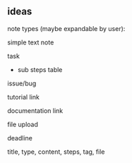 
ideas
-----

note types (maybe expandable by user):

simple text note

task
  - sub steps table

issue/bug

tutorial link

documentation link

file upload

deadline


title, type, content, steps, tag, file
